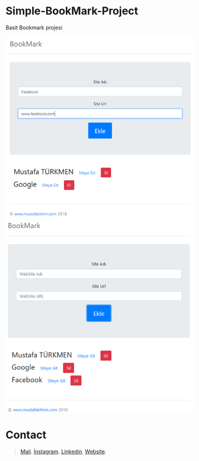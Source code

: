 # Simple-BookMark-Project
Basit Bookmark projesi

![1](./images/1.png)
![2](./images/2.png)


# Contact
> [Mail](mailto:mustafatrkmn@yandex.com).
> [İnstagram](https://www.instagram.com/seniorturkmen).
> [Linkedin](https://www.linkedin.com/seniorturkmen).
> [Website](http://www.mustafatrkmn.com).
